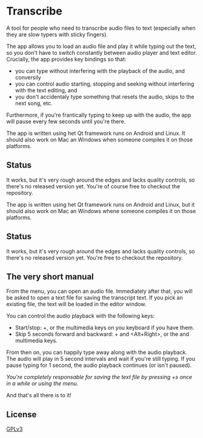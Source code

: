 # Transcribe

A tool for people who need to transcribe audio files to text (especially when they are slow typers with sticky fingers).

The app allows you to load an audio file and play it while typing out the text, so you don't have to switch constantly between audio player and text editor. Crucially, the app provides key bindings so that:
* you can type without interfering with the playback of the audio, and conversily
* you can control audio starting, stopping and seeking without interfering with the text editing, and
* you don't accidentaly type something that resets the audio, skips to the next song, etc.

Furthermore, if you're frantically typing to keep up with the audio, the app will pause every few seconds until you're there.

The app is written using het Qt framework runs on Android and Linux. It should also work on Mac an Windows when someone compiles it on those platforms.

## Status

It works, but it's very rough around the edges and lacks quality controls, so there's no released version yet. You're of course free to checkout the repository.

The app is written using het Qt framework runs on Android and Linux, but it should also work on Mac an Windows whene someone compiles it on those platforms.

## Status

It works, but it's very rough around the edges and lacks quality controls, so there's no released version yet. You're free to checkout the repository.

## The very short manual

From the menu, you can open an audio file. Immediately after that, you will be asked to open a text file for saving the transcript text. If you pick an existing file, the text will be loaded in the editor window.

You can control the audio playback with the following keys:
* Start/stop: <CTRL>+<Space>, or the multimedia keys on you keyboard if you have them.
* Skip 5 seconds forward and backward: <Alt>+<Left> and <Alt+Right>, or the <Previous> and <Next> multimedia keys.

From then on, you can happily type away along with the audio playback. The audio will play in 5 second intervals and wait if you're still typing. If you pause typing for 1 second, the audio playback continues (or isn't paused).

*You're completely responsable for saving the text file by pressing <CTRL>+s once in a while or using the menu.*

And that's all there is to it!

## License

[GPLv3](http://www.gnu.org/licenses/gpl-3.0.en.html)
